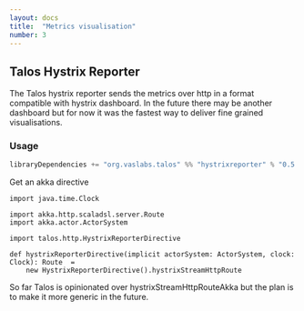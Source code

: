 ```yaml
---
layout: docs
title:  "Metrics visualisation"
number: 3
---
```


## Talos Hystrix Reporter

The Talos hystrix reporter sends the metrics over http in a format compatible with hystrix dashboard.
In the future there may be another dashboard but for now it was the fastest way to 
deliver fine grained visualisations.


### Usage

```scala
libraryDependencies += "org.vaslabs.talos" %% "hystrixreporter" % "0.5.0"
```

Get an akka directive

```tut:silent
import java.time.Clock

import akka.http.scaladsl.server.Route
import akka.actor.ActorSystem

import talos.http.HystrixReporterDirective

def hystrixReporterDirective(implicit actorSystem: ActorSystem, clock: Clock): Route  =
    new HystrixReporterDirective().hystrixStreamHttpRoute
```

So far Talos is opinionated over hystrixStreamHttpRouteAkka but the plan is to make it more generic in the future.
